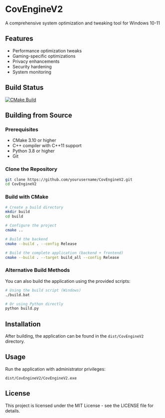 # CovEngineV2

A comprehensive system optimization and tweaking tool for Windows 10-11

## Features

- Performance optimization tweaks
- Gaming-specific optimizations
- Privacy enhancements
- Security hardening
- System monitoring

## Build Status

[![CMake Build](https://github.com/FulfilledCovenant/CovEngineV2/actions/workflows/cmake.yml/badge.svg)](https://github.com/FulfilledCovenant/CovEngineV2/actions/workflows/cmake.yml)

## Building from Source

### Prerequisites

- CMake 3.10 or higher
- C++ compiler with C++11 support
- Python 3.8 or higher
- Git

### Clone the Repository

```bash
git clone https://github.com/yourusername/CovEngineV2.git
cd CovEngineV2
```

### Build with CMake

```bash
# Create a build directory
mkdir build
cd build

# Configure the project
cmake ..

# Build the backend
cmake --build . --config Release

# Build the complete application (backend + frontend)
cmake --build . --target build_all --config Release
```

### Alternative Build Methods

You can also build the application using the provided scripts:

```bash
# Using the build script (Windows)
./build.bat

# Or using Python directly
python build.py
```

## Installation

After building, the application can be found in the `dist/CovEngineV2` directory.

## Usage

Run the application with administrator privileges:

```
dist/CovEngineV2/CovEngineV2.exe
```

## License

This project is licensed under the MIT License - see the LICENSE file for details. 
